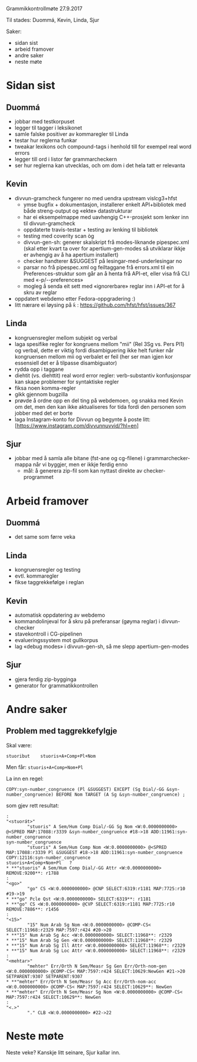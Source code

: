 Grammikkontrollmøte 27.9.2017

Til stades: Duommá, Kevin, Linda, Sjur

Saker:
* sidan sist
* arbeid framover
* andre saker
* neste møte

# Sidan sist

## Duommá
* jobbar med testkorpuset
* legger til tagger i leksikonet
* samle falske positiver av kommaregler til Linda
* testar hur reglerna funkar
* tweakar lexikons och compound-tags i henhold till for exempel real word errors
* legger till ord i listor før grammarcheckern
* ser hur reglerna kan utvecklas, och om dom i det hela tatt er relevanta

## Kevin
* divvun-gramcheck fungerer no med uendra upstream vislcg3+hfst
    - ymse bugfix + dokumentasjon, installerer enkelt API+bibliotek med både
   streng-output og «ekte» datastrukturar
    - har ei eksempelmappe med uavhengig C++-prosjekt som lenker inn til
   divvun-gramcheck
    - oppdaterte travis-testar + testing av lenking til bibliotek
    - testing med coverity scan òg
    - divvun-gen-sh: generer skalskript frå modes-liknande pipespec.xml (skal etter
   kvart ta over for apertium-gen-modes så utviklarar ikkje er avhengig av å ha
   apertium installert)
    - checker handterer &SUGGEST på lesingar-med-underlesingar no
    - parsar no <prefs> frå pipespec.xml og feiltaggane frå errors.xml til ein
   Preferences-struktur som går an å henta frå API-et, eller visa frå CLI med
   «-p/--preferences»
    - mogleg å senda eit sett med «ignorerbare» reglar inn i API-et for å skru av
   reglar
* oppdatert webdemo etter Fedora-oppgradering :)
* litt nærare ei løysing på `ǩ` : https://github.com/hfst/hfst/issues/367

## Linda
* kongruensregler mellom subjekt og verbal
* laga spesifike regler for kongruens mellom "mii" (Rel 3Sg vs. Pers Pl1) og
  verbal, dette er viktig fordi disambiguering ikke helt funker når  kongruensen
  mellom mii og verbalet er feil (her ser man igjen kor  essensiell det er å
  tilpasse disambiguator)
* rydda opp i taggane
* diehtit (vs. diehttit) real word error regler: verb-substantiv konfusjonspar
  kan skape problemer for syntaktiske regler
* fiksa noen komma-regler
* gikk gjennom bugzilla
* prøvde å ordne opp en del ting på webdemoen, og snakka med Kevin om  det, men
  den kan ikke aktualiseres for tida fordi den personen som  jobber med det er
  borte
* laga Instagram-konto for Divvun og begynte å poste litt:
  [https://www.instagram.com/divvunnuvvid/?hl=en]

## Sjur

* jobbar med å samla alle bitane (fst-ane og cg-filene) i  grammarchecker-mappa
  når vi byggjer, men er ikkje ferdig enno
    - mål: å generera zip-fil som kan nyttast direkte av checker-programmet

# Arbeid framover

## Duommá
* det same som førre veka

## Linda
* kongruensregler og testing
* evtl. kommaregler
* fikse taggrekkefølge i reglan

## Kevin
* automatisk oppdatering av webdemo
* kommandolinjeval for å skru på preferansar (gøyma reglar) i divvun-checker
* stavekontroll i CG-pipelinen
* evalueringssystem mot gullkorpus
* lag «debug modes» i divvun-gen-sh, så me slepp apertium-gen-modes

## Sjur
* gjera ferdig zip-bygginga
* generator for grammatikkontrollen

# Andre saker

## Problem med taggrekkefylgje

Skal være:
```
stuoribut    stuoris+A+Comp+Pl+Nom
```

Men får:
```stuoris+A+Comp+Nom+Pl```

La inn en regel:
```
COPY:syn-number_congruence (Pl &SUGGEST) EXCEPT (Sg Dial/-GG &syn-number_congruence) BEFORE Nom TARGET (A Sg &syn-number_congruence) ;
```

som gjev rett resultat:
```
:
"<stuorát>"
        "stuoris" A Sem/Hum Comp Dial/-GG Sg Nom <W:0.0000000000> @<SPRED MAP:17088:r3339 &syn-number_congruence #18->18 ADD:11961:syn-number_congruence
syn-number_congruence
        "stuoris" A Sem/Hum Comp Nom <W:0.0000000000> @<SPRED MAP:17088:r3339 Pl &SUGGEST #18->18 ADD:11961:syn-number_congruence COPY:12116:syn-number_congruence
stuoris+A+Comp+Nom+Pl   ?
* **"stuoris" A Sem/Hum Comp Dial/-GG Attr <W:0.0000000000> REMOVE:9200**: r1788
:
"<go>"
        "go" CS <W:0.0000000000> @CNP SELECT:6319:r1181 MAP:7725:r10 #19->19
* **"go" Pcle Qst <W:0.0000000000> SELECT:6319**: r1181
* **"go" CS <W:0.0000000000> @CVP SELECT:6319:r1181 MAP:7725:r10 REMOVE:7886**: r1456
:
"<15>"
        "15" Num Arab Sg Nom <W:0.0000000000> @COMP-CS< SELECT:11968:r2329 MAP:7597:r424 #20->20
* **"15" Num Arab Sg Acc <W:0.0000000000> SELECT:11968**: r2329
* **"15" Num Arab Sg Gen <W:0.0000000000> SELECT:11968**: r2329
* **"15" Num Arab Sg Ill Attr <W:0.0000000000> SELECT:11968**: r2329
* **"15" Num Arab Sg Loc Attr <W:0.0000000000> SELECT:11968**: r2329
:
"<mehtar>"
        "mehter" Err/Orth N Sem/Measr Sg Gen Err/Orth-nom-gen <W:0.0000000000> @COMP-CS< MAP:7597:r424 SELECT:10629:NewGen #21->20 SETPARENT:9307 SETPARENT:9307
* **"mehter" Err/Orth N Sem/Measr Sg Acc Err/Orth-nom-acc <W:0.0000000000> @COMP-CS< MAP:7597:r424 SELECT:10629**: NewGen
* **"mehter" Err/Orth N Sem/Measr Sg Nom <W:0.0000000000> @COMP-CS< MAP:7597:r424 SELECT:10629**: NewGen
:
"<.>"
        "." CLB <W:0.0000000000> #22->22
```

# Neste møte

Neste veke? Kanskje litt seinare, Sjur kallar inn.
